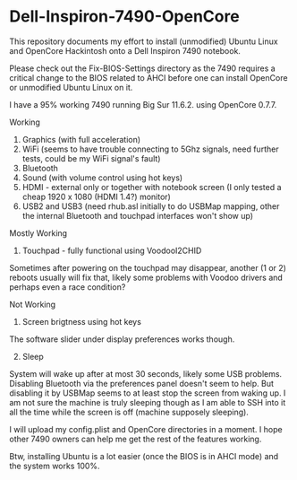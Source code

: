 # Dell-Inspiron-7490-OpenCore

This repository documents my effort to install (unmodified) Ubuntu Linux and OpenCore Hackintosh onto a Dell Inspiron 7490 notebook.

Please check out the Fix-BIOS-Settings directory as the 7490 requires a critical change to the BIOS related to AHCI before one can install OpenCore or unmodified Ubuntu Linux on it.

I have a 95% working 7490 running Big Sur 11.6.2. using OpenCore 0.7.7.

Working

1. Graphics (with full acceleration)
2. WiFi (seems to have trouble connecting to 5Ghz signals, need further tests, could be my WiFi signal's fault)
3. Bluetooth
4. Sound (with volume control using hot keys)
5. HDMI - external only or together with notebook screen (I only tested a cheap 1920 x 1080 (HDMI 1.4?) monitor)
6. USB2 and USB3 (need rhub.asl initially to do USBMap mapping, other the internal Bluetooth and touchpad interfaces won't show up)

Mostly Working

1. Touchpad - fully functional using VoodooI2CHID

Sometimes after powering on the touchpad may disappear, another (1 or 2) reboots usually will fix that, likely some problems with Voodoo drivers and perhaps even a race condition?

Not Working

1. Screen brigtness using hot keys

The software slider under display preferences works though.

2. Sleep

System will wake up after at most 30 seconds, likely some USB problems. Disabling Bluetooth via the preferences panel doesn't seem to help. But disabling it by USBMap seems to at least stop the screen from waking up. I am not sure the machine is truly sleeping though as I am able to SSH into it all the time while the screen is off (machine supposely sleeping).

I will upload my config.plist and OpenCore directories in a moment. I hope other 7490 owners can help me get the rest of the features working.

Btw, installing Ubuntu is a lot easier (once the BIOS is in AHCI mode) and the system works 100%.

